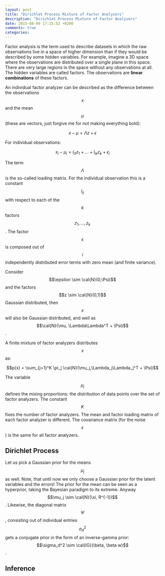 ```yaml
---
layout: post
title: "Dirichlet Process Mixture of Factor Analysers"
description: "Dirichlet Process Mixture of Factor Analysers"
date: 2015-08-09 17:25:52 +0200
comments: true
categories:
---
```


Factor analysis is the term used to describe datasets in which the raw observations live in a space of higher dimension than if they would be described by some hidden variables. For example, imagine a 3D space where the observations are distributed over a single plane in this space. There are very large regions in the space without any observations at all. The hidden variables are called factors. The observations are **linear combinations** of these factors.

An individual factor analyzer can be described as the difference between the observations $$x$$ and the mean $$\mu$$ (these are vectors, just forgive me for not making everything bold):

$$x - \mu = \Lambda z + \epsilon$$

For individual observations:

$$x_i - \mu_i = l_{i1} z_1 + \ldots + l_{ik} z_k + \epsilon_i$$

The term $$\Lambda$$ is the so-called loading matrix. For the individual observation this is a constant $$l_{ij}$$ with respect to each of the $$k$$ factors $$z_1, \ldots, z_k$$. The factor $$\epsilon$$ is composed out of $$i$$ independently distributed error terms with zero mean (and finite variance).

Consider $$\epsilon \sim \cal{N}(0,\Psi)$$ and the factors $$z \sim \cal{N}(0,1)$$ Gaussian distributed, then $$x$$ will also be Gaussian distributed, and well as $$\cal{N}(\mu, \Lambda\Lambda^T + \Psi)$$.

A finite mixture of factor analyzers distributes $$x$$ as:

$$p(x) = \sum_{j=1}^K \pi_j \cal{N}(\mu_j,\Lambda_j\Lambda_j^T + \Psi)$$

The variable $$\mu_j$$ defines the mixing proportions: the distribution of data points over the set of factor analyzers. The constant $$K$$ fixes the number of factor analyzers. The mean and factor loading matrix of each factor analyzer is different. The covariance matrix (for the noise $$\epsilon$$) is the same for all factor analyzers.

## Dirichlet Process

Let us pick a Gaussian prior for the means $$\mu_j$$ as well. Note, that until now we only choose a Gaussian prior for the latent variables and the errors! The prior for the mean can be seen as a hyperprior, taking the Bayesian paradigm to its extreme. Anyway $$\mu_j \sim \cal{N}(\xi, R^{-1})$$. Likewise, the diagonal matrix $$\Psi$$, consisting out of individual entries $$\sigma_d^2$$ gets a conjugate prior in the form of an inverse-gamma prior: $$\sigma_d^2 \sim \cal{IG}(\beta, \beta w)$$.


## Inference



